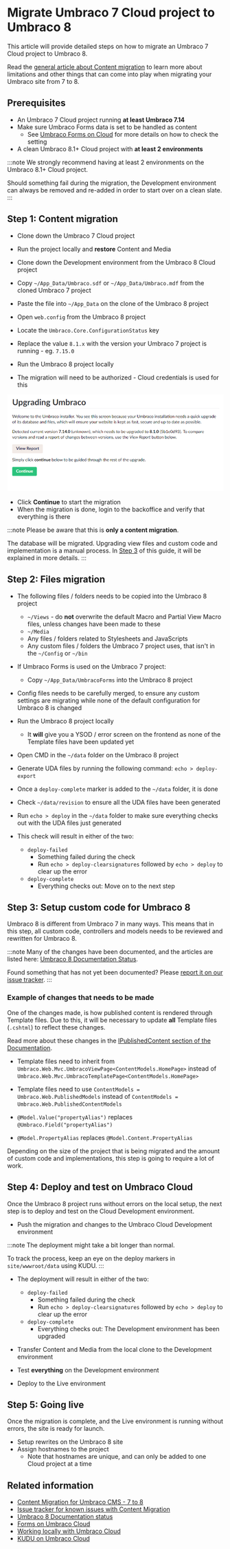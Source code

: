 # Migrate Umbraco 7 Cloud project to Umbraco 8

This article will provide detailed steps on how to migrate an Umbraco 7 Cloud project to Umbraco 8.

Read the [general article about Content migration](../../../Getting-Started/Setup/Upgrading/migrating-to-v8#limitations) to learn more about limitations and other things that can come into play when migrating your Umbraco site from 7 to 8.

## Prerequisites

* An Umbraco 7 Cloud project running **at least Umbraco 7.14**
* Make sure Umbraco Forms data is set to be handled as content
    * See [Umbraco Forms on Cloud](../../Deployment/Umbraco-Forms-on-Cloud) for more details on how to check the setting
* A clean Umbraco 8.1+ Cloud project with **at least 2 environments**

:::note
We strongly recommend having at least 2 environments on the Umbraco 8.1+ Cloud project.

Should something fail during the migration, the Development environment can always be removed and re-added in order to start over on a clean slate.
:::

## Step 1: Content migration

* Clone down the Umbraco 7 Cloud project
* Run the project locally and **restore** Content and Media

* Clone down the Development environment from the Umbraco 8 Cloud project

* Copy `~/App_Data/Umbraco.sdf` or `~/App_Data/Umbraco.mdf` from the cloned Umbraco 7 project
* Paste the file into `~/App_Data` on the clone of the Umbraco 8 project
* Open `web.config` from the Umbraco 8 project
* Locate the `Umbraco.Core.ConfigurationStatus` key
* Replace the value `8.1.x` with the version your Umbraco 7 project is running - eg. `7.15.0`

* Run the Umbraco 8 project locally
* The migration will need to be authorized - Cloud credentials is used for this

![Authorize upgrade](images/upgrade-to-8_1.png)

* Click **Continue** to start the migration
* When the migration is done, login to the backoffice and verify that everything is there

:::note
Please be aware that this is **only a content migration**.

The database will be migrated. Upgrading view files and custom code and implementation is a manual process. In [Step 3](#Step-3-setup-custom-code-for-umbraco-8) of this guide, it will be explained in more details.
:::

## Step 2: Files migration

* The following files / folders needs to be copied into the Umbraco 8 project
    * `~/Views` - do **not** overwrite the default Macro and Partial View Macro files, unless changes have been made to these
    * `~/Media`
    * Any files / folders related to Stylesheets and JavaScripts
    * Any custom files / folders the Umbraco 7 project uses, that isn't in the `~/Config` or `~/bin`
* If Umbraco Forms is used on the Umbraco 7 project:
    * Copy `~/App_Data/UmbracoForms` into the Umbraco 8 project

* Config files needs to be carefully merged, to ensure any custom settings are migrating while none of the default configuration for Umbraco 8 is changed

* Run the Umbraco 8 project locally
    * It **will** give you a YSOD / error screen on the frontend as none of the Template files have been updated yet

* Open CMD in the `~/data` folder on the Umbraco 8 project
* Generate UDA files by running the following command: `echo > deploy-export`
* Once a `deploy-complete` marker is added to the `~/data` folder, it is done
* Check `~/data/revision` to ensure all the UDA files have been generated
* Run `echo > deploy` in the `~/data` folder to make sure everything checks out with the UDA files just generated
* This check will result in either of the two:
    * `deploy-failed`
        * Something failed during the check
        * Run `echo > deploy-clearsignatures` followed by `echo > deploy` to clear up the error
    * `deploy-complete`
        * Everything checks out: Move on to the next step

## Step 3: Setup custom code for Umbraco 8

Umbraco 8 is different from Umbraco 7 in many ways. This means that in this step, all custom code, controllers and models needs to be reviewed and rewritten for Umbraco 8.

:::note
Many of the changes have been documented, and the articles are listed here: [Umbraco 8 Documentation Status](../../../v8documentation).

Found something that has not yet been documented? Please [report it on our issue tracker](https://github.com/umbraco/UmbracoDocs/issues).
:::

### Example of changes that needs to be made

One of the changes made, is how published content is rendered through Template files. Due to this, it will be necessary to update **all** Template files (`.cshtml`) to reflect these changes.

Read more about these changes in the [IPublishedContent section of the Documentation](../../Reference/Querying/IPublishedContent/).

* Template files need to inherit from `Umbraco.Web.Mvc.UmbracoViewPage<ContentModels.HomePage>` instead of `Umbraco.Web.Mvc.UmbracoTemplatePage<ContentModels.HomePage>`
* Template files need to use `ContentModels = Umbraco.Web.PublishedModels` instead of `ContentModels = Umbraco.Web.PublishedContentModels`

* `@Model.Value("propertyAlias")` replaces `@Umbraco.Field("propertyAlias")`
* `@Model.PropertyAlias` replaces `@Model.Content.PropertyAlias`

Depending on the size of the project that is being migrated and the amount of custom code and implementations, this step is going to require a lot of work.

## Step 4: Deploy and test on Umbraco Cloud

Once the Umbraco 8 project runs without errors on the local setup, the next step is to deploy and test on the Cloud Development environment.

* Push the migration and changes to the Umbraco Cloud Development environment

:::note
The deployment might take a bit longer than normal.

To track the process, keep an eye on the deploy markers in `site/wwwroot/data` using KUDU.
:::

* The deployment will result in either of the two:
    * `deploy-failed`
        * Something failed during the check
        * Run `echo > deploy-clearsignatures` followed by `echo > deploy` to clear up the error
    * `deploy-complete`
        * Everything checks out: The Development environment has been upgraded

* Transfer Content and Media from the local clone to the Development environment
* Test **everything** on the Development environment
* Deploy to the Live environment

## Step 5: Going live

Once the migration is complete, and the Live environment is running without errors, the site is ready for launch.

* Setup rewrites on the Umbraco 8 site
* Assign hostnames to the project
    * Note that hostnames are unique, and can only be added to one Cloud project at a time

## Related information

* [Content Migration for Umbraco CMS - 7 to 8](../../../Getting-Started/Setup/Upgrading/migrating-to-v8)
* [Issue tracker for known issues with Content Migration](https://github.com/umbraco/UmbracoDocs/issues)
* [Umbraco 8 Documentation status](../../../v8documentation)
* [Forms on Umbraco Cloud](../../Deployment/Umbraco-Forms-on-Cloud)
* [Working locally with Umbraco Cloud](../../Set-Up/Working-Locally/)
* [KUDU on Umbraco Cloud](../../Set-Up/Power-Tools/)